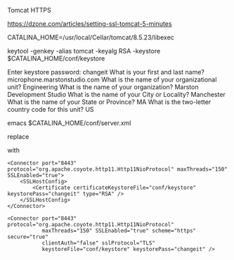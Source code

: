 Tomcat HTTPS

https://dzone.com/articles/setting-ssl-tomcat-5-minutes

CATALINA_HOME=/usr/local/Cellar/tomcat/8.5.23/libexec

keytool -genkey -alias tomcat -keyalg RSA -keystore $CATALINA_HOME/conf/keystore

Enter keystore password:                            changeit
What is your first and last name?                   microphone.marstonstudio.com
What is the name of your organizational unit?       Engineering
What is the name of your organization?              Marston Development Studio
What is the name of your City or Locality?          Manchester
What is the name of your State or Province?         MA
What is the two-letter country code for this unit?  US

emacs $CATALINA_HOME/conf/server.xml

replace
    <!--
    <Connector port="8443" protocol="org.apache.coyote.http11.Http11NioProtocol"
               maxThreads="150" SSLEnabled="true">
        <SSLHostConfig>
            <Certificate certificateKeystoreFile="conf/localhost-rsa.jks"
                         type="RSA" />
        </SSLHostConfig>
    </Connector>
    -->

with

    <Connector port="8443" protocol="org.apache.coyote.http11.Http11NioProtocol" maxThreads="150" SSLEnabled="true">
        <SSLHostConfig>
            <Certificate certificateKeystoreFile="conf/keystore" keystorePass="changeit" type="RSA" />
        </SSLHostConfig>
    </Connector>
        
    <Connector port="8443" protocol="org.apache.coyote.http11.Http11NioProtocol"
               maxThreads="150" SSLEnabled="true" scheme="https" secure="true"
               clientAuth="false" sslProtocol="TLS"
               keystoreFile="conf/keystore" keystorePass="changeit" />
